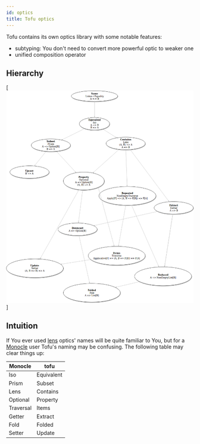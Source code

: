 ```yaml
---
id: optics
title: Tofu optics
---
```


Tofu contains its own optics library with some notable features:
- subtyping: You don't need to convert more powerful optic to weaker one
- unified composition operator

Hierarchy
---------

[![Optics Hierarchy](./optics-hierarchy.png)]

Intuition
---------

If You ever used [lens](https://github.com/ekmett/lens) optics' names will be quite familiar to You,
but for a [Monocle](https://github.com/julien-truffaut/Monocle) user Tofu's naming may be confusing. The following table may clear things up:

| Monocle | tofu |
|---------|------|
| Iso | Equivalent |
| Prism | Subset |
| Lens | Contains |
| Optional | Property |
| Traversal | Items |
| Getter | Extract |
| Fold | Folded |
| Setter | Update |
